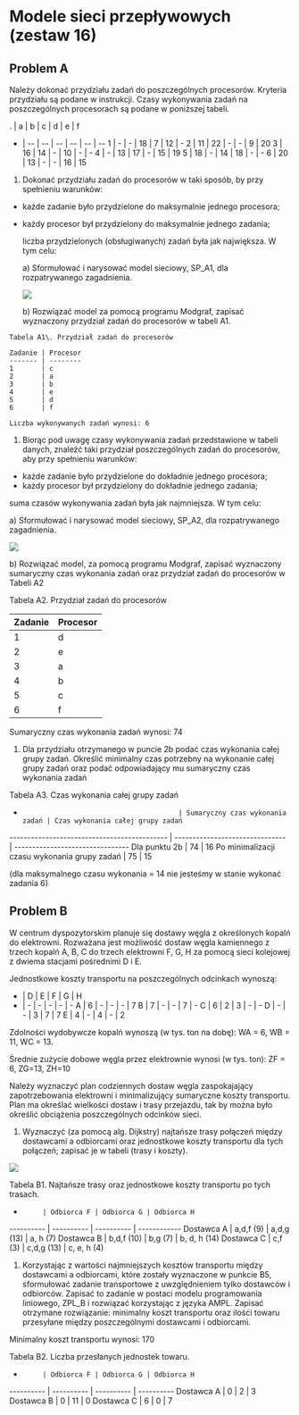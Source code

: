 # Modele sieci przepływowych (zestaw 16)

## Problem A

Należy dokonać przydziału zadań do poszczególnych procesorów. Kryteria przydziału są podane w instrukcji. Czasy wykonywania zadań na poszczególnych procesorach są podane w poniższej tabeli.

. | a  | b  | c  | d  | e  | f
- | -- | -- | -- | -- | -- | --
1 | -  | -  | 18 | 7  | 12 | -
2 | 11 | 22 | -  | -  | 9  | 20
3 | 16 | 14 | -  | 10 | -  | -
4 | -  | 13 | 17 | -  | 15 | 19
5 | 18 | -  | 14 | 18 | -  | -
6 | 20 | 13 | -  | -  | 16 | 15

1. Dokonać przydziału zadań do procesorów w taki sposób, by przy spełnieniu warunków:

  - każde zadanie było przydzielone do maksymalnie jednego procesora;
  - każdy procesor był przydzielony do maksymalnie jednego zadania;

    liczba przydzielonych (obsługiwanych) zadań była jak największa. W tym celu:

    a) Sformułować i narysować model sieciowy, SP_A1, dla rozpatrywanego zagadnienia.

    ![](spa1.png)

    b) Rozwiązać model za pomocą programu Modgraf, zapisać wyznaczony przydział zadań do procesorów w tabeli A1.

```
Tabela A1\. Przydział zadań do procesorów

Zadanie | Procesor
------- | --------
1       | c
2       | a
3       | b
4       | e
5       | d
6       | f

Liczba wykonywanych zadań wynosi: 6
```

1. Biorąc pod uwagę czasy wykonywania zadań przedstawione w tabeli danych, znaleźć taki przydział poszczególnych zadań do procesorów, aby przy spełnieniu warunków:

  - każde zadanie było przydzielone do dokładnie jednego procesora;
  - każdy procesor był przydzielony do dokładnie jednego zadania;

suma czasów wykonywania zadań była jak najmniejsza. W tym celu:

a) Sformułować i narysować model sieciowy, SP_A2, dla rozpatrywanego zagadnienia.

![](./spa2.png)

b) Rozwiązać model, za pomocą programu Modgraf, zapisać wyznaczony sumaryczny czas wykonania zadań oraz przydział zadań do procesorów w Tabeli A2

Tabela A2\. Przydział zadań do procesorów

Zadanie | Procesor
------- | --------
1       | d
2       | e
3       | a
4       | b
5       | c
6       | f

Sumaryczny czas wykonania zadań wynosi: 74

1. Dla przydziału otrzymanego w puncie 2b podać czas wykonania całej grupy zadań. Określić minimalny czas potrzebny na wykonanie całej grupy zadań oraz podać odpowiadający mu sumaryczny czas wykonania zadań

Tabela A3\. Czas wykonania całej grupy zadań

-                                            | Sumaryczny czas wykonania zadań | Czas wykonania całej grupy zadań
-------------------------------------------- | ------------------------------- | --------------------------------
Dla punktu 2b                                | 74                              | 16
Po minimalizacji czasu wykonania grupy zadań | 75                              | 15

(dla maksymalnego czasu wykonania = 14 nie jesteśmy w stanie wykonać zadania 6)

## Problem B

W centrum dyspozytorskim planuje się dostawy węgla z określonych kopalń do elektrowni. Rozważana jest możliwość dostaw węgla kamiennego z trzech kopalń A, B, C do trzech elektrowni F, G, H za pomocą sieci kolejowej z dwiema stacjami pośrednimi D i E.

Jednostkowe koszty transportu na poszczególnych odcinkach wynoszą:

- | D | E | F | G | H
- | - | - | - | - | -
A | 6 | - | - | - | 7
B | 7 | - | - | 7 | -
C | 6 | 2 | 3 | - | -
D | - | - | 3 | 7 | 7
E | 4 | - | 4 | - | 2

Zdolności wydobywcze kopalń wynoszą (w tys. ton na dobę): WA = 6, WB = 11, WC = 13.

Średnie zużycie dobowe węgla przez elektrownie wynosi (w tys. ton): ZF = 6, ZG=13, ZH=10

Należy wyznaczyć plan codziennych dostaw węgla zaspokajający zapotrzebowania elektrowni i minimalizujący sumaryczne koszty transportu. Plan ma określać wielkości dostaw i trasy przejazdu, tak by można było określić obciążenia poszczególnych odcinków sieci.

1. Wyznaczyć (za pomocą alg. Dijkstry) najtańsze trasy połączeń między dostawcami a odbiorcami oraz jednostkowe koszty transportu dla tych połączeń; zapisać je w tabeli (trasy i koszty).

![](./spb4.png)

Tabela B1\. Najtańsze trasy oraz jednostkowe koszty transportu po tych trasach.

-          | Odbiorca F | Odbiorca G | Odbiorca H
---------- | ---------- | ---------- | ------------
Dostawca A | a,d,f (9)  | a,d,g (13) | a, h (7)
Dostawca B | b,d,f (10) | b,g (7)    | b, d, h (14)
Dostawca C | c,f (3)    | c,d,g (13) | c, e, h (4)

1. Korzystając z wartości najmniejszych kosztów transportu między dostawcami a odbiorcami, które zostały wyznaczone w punkcie B5, sformułować zadanie transportowe z uwzględnieniem tylko dostawców i odbiorców. Zapisać to zadanie w postaci modelu programowania liniowego, ZPL_B i rozwiązać korzystając z języka AMPL. Zapisać otrzymane rozwiązanie: minimalny koszt transportu oraz ilości towaru przesyłane między poszczególnymi dostawcami i odbiorcami.

Minimalny koszt transportu wynosi: 170

Tabela B2\. Liczba przesłanych jednostek towaru.

-          | Odbiorca F | Odbiorca G | Odbiorca H
---------- | ---------- | ---------- | ----------
Dostawca A | 0          | 2          | 3
Dostawca B | 0          | 11         | 0
Dostawca C | 6          | 0          | 7

